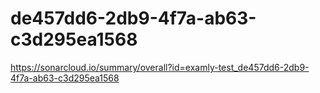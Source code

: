 # de457dd6-2db9-4f7a-ab63-c3d295ea1568
https://sonarcloud.io/summary/overall?id=examly-test_de457dd6-2db9-4f7a-ab63-c3d295ea1568
